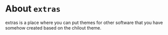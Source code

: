 # About `extras`
extras is a place where you can put themes for other software that you have somehow created based on the chilout theme.
